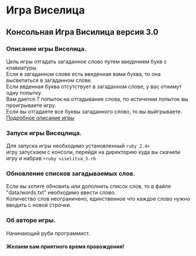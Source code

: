 # Игра Виселица

## Консольная Игра Висилица версия 3.0
### Описание игры Виселица.
Цель игры отгадать загаданное слово путем введением букв с клавиатуры.  
Если в загаданном слове есть введенная вами буква, то она высветиться в загаданном слове.  
Если ввденная буква отсутствует в загаданном слове, у вас отнимут одну попытку.  
Вам дается 7 попыток на отгадывание слова, по истичении попыток вы проигрываете игру.  
Если вы отгадаете все буквы загаданного слово, то вы выйгрываете.    
[Подробное описание игры](https://ru.wikipedia.org/wiki/%D0%92%D0%B8%D1%81%D0%B5%D0%BB%D0%B8%D1%86%D0%B0_(%D0%B8%D0%B3%D1%80%D0%B0))
### Запуск игры Висецлица.
Для запуска игры необходимо установленный `ruby 2.4+`  
игру запускаем с консоли, перейдя на директорию куда вы скачили игру и набрав `>ruby viselitsa_3.rb`
### Обновление списков загадываемых слов.
Если вы хотите обновить или дополнить список слов, то в файле "data/words.txt" необходимо ввести слово.  
Количество слов неограничено, единственное что каждое слово нужно вводить с новой строчки.  
### Об авторе игры.
Начинающий руби программист.

#### Желаем вам приятного время провождения!
